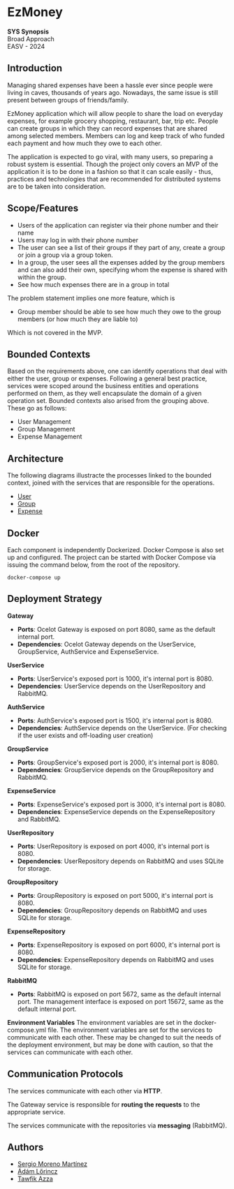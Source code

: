 ﻿# EzMoney
**SYS Synopsis**<br/>
Broad Approach<br/>
EASV - 2024

## Introduction
Managing shared expenses have been a hassle ever since people were living in caves, thousands of years ago.
Nowadays, the same issue is still present between groups of friends/family.

EzMoney application which will allow people to share the  load on everyday expenses, for example grocery shopping,  restaurant, bar, trip etc. People can create groups in which they can record expenses that are shared among selected members. Members can log and keep track of who funded each payment and how much they owe to each other.

The application is expected to go viral, with many users, so preparing a robust system is essential. Though the project only covers an MVP of the application it is to be done in a fashion so that it can scale easily - thus, practices and technologies that are recommended for distributed systems are to be taken into consideration.

## Scope/Features
- Users of the application can register via their phone number and their name
- Users may log in with their phone number
- The user can see a list of their groups if they part of any, create a group or join a group via a group token.
- In a group, the user sees all the expenses added by the group members and can also add their own, specifying whom the expense is shared with within the group.
- See how much expenses there are in a group in total

The problem statement implies one more feature, which is
- Group member should be able to see how much they owe to the group members (or how much they are liable to)

Which is not covered in the MVP.

## Bounded Contexts
Based on the requirements above, one can identify operations that deal with either the user, group or expenses. 
Following a general best practice, services were scoped around the business entities and operations performed on them, as they well encapsulate the domain of a given operation set.
Bounded contexts also arised from the grouping above. These go as follows:
- User Management
- Group Management
- Expense Management

## Architecture
The following diagrams illustracte the processes linked to the bounded context,
joined with the services that are responsible for the operations.
- [User](https://drive.google.com/file/d/1biWHwEevp3qnbZef6QwccGr6lgAbbyHB/view)
- [Group](https://drive.google.com/file/d/1hN6HFOzoI3Di3ZPKWjY4TTGU0u-MzSKw/view)
- [Expense](https://drive.google.com/file/d/17u6HkDyi6n1s4ICh9JWZfozaOjOGmZ73/view)

## Docker
Each component is independently Dockerized. Docker Compose is also set up and configured. The project can be started with Docker Compose via issuing the command below, from the root of the repository.
```
docker-compose up
```

## Deployment Strategy

**Gateway**
- **Ports**: Ocelot Gateway is exposed on port 8080, same as the default internal port.
- **Dependencies**: Ocelot Gateway depends on the UserService, GroupService, AuthService and ExpenseService.

**UserService**
- **Ports**: UserService's exposed port is 1000, it's internal port is 8080.
- **Dependencies**: UserService depends on the UserRepository and RabbitMQ.

**AuthService**
- **Ports**: AuthService's exposed port is 1500, it's internal port is 8080.
- **Dependencies**: AuthService depends on the UserService. (For checking if the user exists and off-loading user creation)

**GroupService**
- **Ports**: GroupService's exposed port is 2000, it's internal port is 8080.
- **Dependencies**: GroupService depends on the GroupRepository and RabbitMQ.

**ExpenseService**
- **Ports**: ExpenseService's exposed port is 3000, it's internal port is 8080.
- **Dependencies**: ExpenseService depends on the ExpenseRepository and RabbitMQ.

**UserRepository**
- **Ports**: UserRepository is exposed on port 4000, it's internal port is 8080.
- **Dependencies**: UserRepository depends on RabbitMQ and uses SQLite for storage.

**GroupRepository**
- **Ports**: GroupRepository is exposed on port 5000, it's internal port is 8080.
- **Dependencies**: GroupRepository depends on RabbitMQ and uses SQLite for storage.

**ExpenseRepository**
- **Ports**: ExpenseRepository is exposed on port 6000, it's internal port is 8080.
- **Dependencies**: ExpenseRepository depends on RabbitMQ and uses SQLite for storage.

**RabbitMQ**
- **Ports**: RabbitMQ is exposed on port 5672, same as the default internal port. The management interface is exposed on port 15672, same as the default internal port.

**Environment Variables**
The environment variables are set in the docker-compose.yml file. The environment variables are set for the services to communicate with each other. These may be changed to suit the needs of the deployment environment, but may be done with caution, so that the services can communicate with each other.

## Communication Protocols
The services communicate with each other via **HTTP**.

The Gateway service is responsible for **routing the requests** to the appropriate service.

The services communicate with the repositories via **messaging** (RabbitMQ).


## Authors
- [Sergio Moreno Martínez](https://github.com/SergioMM0)
- [Ádám Lőrincz](https://github.com/Ladam0203)
- [Tawfik Azza](https://github.com/TawfikAzza)
